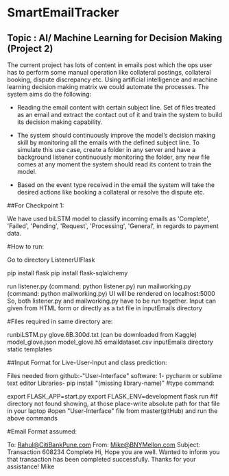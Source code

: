 # SmartEmailTracker

## Topic : AI/ Machine Learning for Decision Making (Project 2)

The current project has lots of content in emails post which the ops user has to perform some manual operation like collateral postings, collateral booking, dispute discrepancy etc. Using artificial intelligence and machine learning decision making matrix we could automate the processes. The system aims do the following:

- Reading the email content with certain subject line. Set of files treated as an email and extract the contact out of it and train the system to build its decision making capability.

- The system should continuously improve the model’s decision making skill by monitoring all the emails with the defined subject line. To simulate this use case, create a folder in any server and have a background listener continuously monitoring the folder, any new file comes at any moment the system should read its content to train the model.

- Based on the event type received in the email the system will take the desired actions like booking a collateral or resolve the dispute etc.

##For Checkpoint 1:

We have used biLSTM model to classify incoming emails as 'Complete', 'Failed', 'Pending', 'Request', 'Processing', 'General', in regards to payment data.

#How to run:

Go to directory ListenerUIFlask

pip install flask
pip install flask-sqlalchemy

run listener.py (command: python listener.py)
run mailworking.py (command: python mailworking.py)
UI will be rendered on localhost:5000
So, both listener.py and mailworking.py have to be run together.
Input can given from HTML form or directly as a txt file in inputEmails directory

#Files required in same directory are:

runbiLSTM.py
glove.6B.300d.txt (can be downloaded from Kaggle)
model_glove.json
model_glove.h5
emaildataset.csv
inputEmails directory
static
templates

##Input Format for Live-User-Input and class prediction:

Files needed from github:-"User-Interface"
software: 1- pycharm or sublime text editor
Libraries- pip install "(missing library-name)"
#type command:

export FLASK_APP=start.py
export FLASK_ENV=development
flask run
	#If directory not found showing, at those place-write absolute path for 	that file in your laptop
	#open "User-Interface" file from master(gitHub) and run the above commands

#Email Format assumed:

To: Rahul@CitiBankPune.com
From: Mike@BNYMellon.com
Subject: Transaction 608234 Complete
Hi,
Hope you are well.
Wanted to inform you that transaction has been completed successfully.
Thanks for your assistance!
Mike
